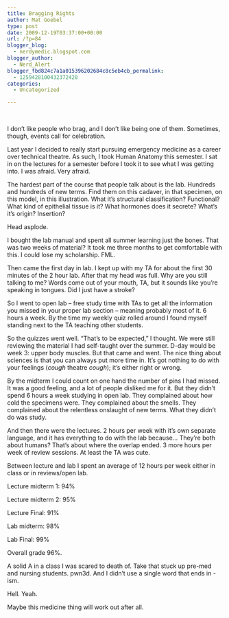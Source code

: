```yaml
---
title: Bragging Rights
author: Mat Goebel
type: post
date: 2009-12-19T03:37:00+00:00
url: /?p=84
blogger_blog:
  - nerdymedic.blogspot.com
blogger_author:
  - Nerd_Alert
blogger_fbd824c7a1a015396202684c8c5eb4cb_permalink:
  - 1259428100432372428
categories:
  - Uncategorized

---
```



<div style="text-align:left;">
  <span class="Apple-style-span" style="color:#0000ee;"><span style="text-decoration:underline;"><br /> </span></span>
</div>

I don&#8217;t like people who brag, and I don&#8217;t like being one of them. Sometimes, though, events call for celebration.

Last year I decided to really start pursuing emergency medicine as a career over technical theatre. As such, I took Human Anatomy this semester. I sat in on the lectures for a semester before I took it to see what I was getting into. I was afraid. Very afraid.

The hardest part of the course that people talk about is the lab. Hundreds and hundreds of new terms. Find them on this cadaver, in that specimen, on this model, in this illustration. What it&#8217;s structural classification? Functional? What kind of epithelial tissue is it? What hormones does it secrete? What&#8217;s it&#8217;s origin? Insertion?

Head asplode.

I bought the lab manual and spent all summer learning just the bones. That was two weeks of material? It took me three months to get comfortable with this. I could lose my scholarship. FML.

Then came the first day in lab. I kept up with my TA for about the first 30 minutes of the 2 hour lab. After that my head was full. Why are you still talking to me? Words come out of your mouth, TA, but it sounds like you&#8217;re speaking in tongues. Did I just have a stroke?

So I went to open lab &#8211; free study time with TAs to get all the information you missed in your proper lab section &#8211; meaning probably most of it. 6 hours a week. By the time my weekly quiz rolled around I found myself standing next to the TA teaching other students.

So the quizzes went well. &#8220;That&#8217;s to be expected,&#8221; I thought. We were still reviewing the material I had self-taught over the summer. D-day would be week 3: upper body muscles. But that came and went. The nice thing about sciences is that you can always put more time in. It&#8217;s got nothing to do with your feelings (_cough_ theatre _cough_); it&#8217;s either right or wrong.

By the midterm I could count on one hand the number of pins I had missed. It was a good feeling, and a lot of people disliked me for it. But they didn&#8217;t spend 6 hours a week studying in open lab. They complained about how cold the specimens were. They complained about the smells. They complained about the relentless onslaught of new terms. What they didn&#8217;t do was study.

And then there were the lectures. 2 hours per week with it&#8217;s own separate language, and it has everything to do with the lab because&#8230; They&#8217;re both about humans? That&#8217;s about where the overlap ended. 3 more hours per week of review sessions. At least the TA was cute.

Between lecture and lab I spent an average of 12 hours per week either in class or in reviews/open lab.

Lecture midterm 1: 94%
  
Lecture midterm 2: 95%
  
Lecture Final: 91%
  
Lab midterm: 98%
  
Lab Final: 99%

Overall grade 96%.

A solid A in a class I was scared to death of. Take that stuck up pre-med and nursing students. pwn3d. And I didn&#8217;t use a single word that ends in -ism.

Hell. Yeah.

Maybe this medicine thing will work out after all.

<div class="blogger-post-footer">
  <img alt="" width="1" height="1" />
</div>
